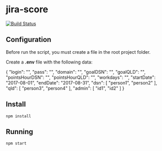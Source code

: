 # jira-score[![Build Status](https://travis-ci.org/delete/jira-score.svg?branch=master)](https://travis-ci.org/delete/jira-score)## ConfigurationBefore run the script, you must create a file in the root project folder.Create a **.env** file with the following data:{    "login": "",    "pass": "",    "domain": "",    "goalDSN": "",    "goalQLD": "",    "pointsHourDSN": "",    "pointsHourQLD": "",    "workdays": "",    "startDate": "2017-08-01",    "endDate": "2017-08-31",    "dsn": [        "person1",        "person2"    ],    "qld": [        "person3",        "person4"    ],    "admin": [        "id1",        "id2"    ]}## Install`npm install`## Running`npm start`